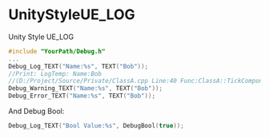 # UnityStyleUE_LOG
Unity Style UE_LOG

``` c++
#include "YourPath/Debug.h"
...
Debug_Log_TEXT("Name:%s", TEXT("Bob"));
//Print: LogTemp: Name:Bob
//(D:/Project/Source/Private/ClassA.cpp Line:40 Func:ClassA::TickComponent)
Debug_Warning_TEXT("Name:%s", TEXT("Bob"));
Debug_Error_TEXT("Name:%s", TEXT("Bob"));

```

And Debug Bool:
``` c++
Debug_Log_TEXT("Bool Value:%s", DebugBool(true));
```
